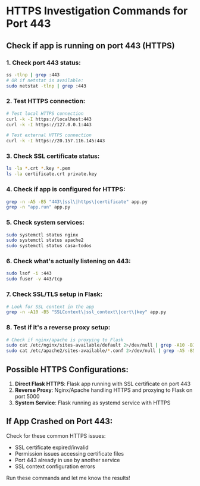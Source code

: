 # HTTPS Investigation Commands for Port 443

## Check if app is running on port 443 (HTTPS)

### 1. Check port 443 status:
```bash
ss -tlnp | grep :443
# OR if netstat is available:
sudo netstat -tlnp | grep :443
```

### 2. Test HTTPS connection:
```bash
# Test local HTTPS connection
curl -k -I https://localhost:443
curl -k -I https://127.0.0.1:443

# Test external HTTPS connection  
curl -k -I https://20.157.116.145:443
```

### 3. Check SSL certificate status:
```bash
ls -la *.crt *.key *.pem
ls -la certificate.crt private.key
```

### 4. Check if app is configured for HTTPS:
```bash
grep -n -A5 -B5 "443\|ssl\|https\|certificate" app.py
grep -n "app.run" app.py
```

### 5. Check system services:
```bash
sudo systemctl status nginx
sudo systemctl status apache2
sudo systemctl status casa-todos
```

### 6. Check what's actually listening on 443:
```bash
sudo lsof -i :443
sudo fuser -v 443/tcp
```

### 7. Check SSL/TLS setup in Flask:
```bash
# Look for SSL context in the app
grep -n -A10 -B5 "SSLContext\|ssl_context\|cert\|key" app.py
```

### 8. Test if it's a reverse proxy setup:
```bash
# Check if nginx/apache is proxying to Flask
sudo cat /etc/nginx/sites-available/default 2>/dev/null | grep -A10 -B10 "proxy_pass"
sudo cat /etc/apache2/sites-available/*.conf 2>/dev/null | grep -A5 -B5 "ProxyPass"
```

## Possible HTTPS Configurations:

1. **Direct Flask HTTPS**: Flask app running with SSL certificate on port 443
2. **Reverse Proxy**: Nginx/Apache handling HTTPS and proxying to Flask on port 5000
3. **System Service**: Flask running as systemd service with HTTPS

## If App Crashed on Port 443:

Check for these common HTTPS issues:
- SSL certificate expired/invalid
- Permission issues accessing certificate files  
- Port 443 already in use by another service
- SSL context configuration errors

Run these commands and let me know the results!